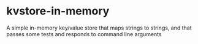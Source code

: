 # kvstore-in-memory
A simple in-memory key/value store that maps strings to strings, and that passes some tests and responds to command line arguments
